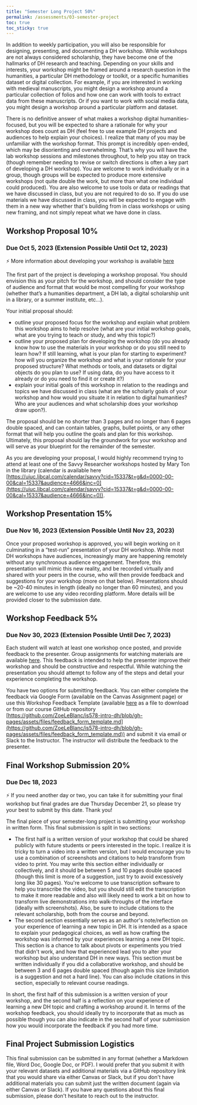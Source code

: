 ```yaml
---
title: "Semester Long Project 50%"
permalink: /assessments/03-semester-project
toc: true
toc_sticky: true
---
```


In addition to weekly participation, you will also be responsible for designing, presenting, and documenting a DH workshop. While workshops are not always considered scholarship, they have become one of the hallmarks of DH research and teaching. Depending on your skills and interests, your workshop might be framed around a research question in the humanities, a particular DH methodology or toolkit, or a specific humanities dataset or digital collection. For example, if you are interested in working with medieval manuscripts, you might design a workshop around a particular collection of folios and how one can work with tools to extract data from these manuscripts. Or if you want to work with social media data, you might design a workshop around a particular platform and dataset.

There is no definitive answer of what makes a workshop digital humanities-focused, but you will be expected to share a rationale for why your workshop does count as DH (feel free to use example DH projects and audiences to help explain your choices). I realize that many of you may be unfamiliar with the workshop format. This prompt is incredibly open-ended, which may be disorienting and overwhelming. That’s why you will have the lab workshop sessions and milestones throughout, to help you stay on track (though remember needing to revise or switch directions is often a key part of developing a DH workshop). You are welcome to work individually or in a group, though groups will be expected to produce more extensive workshops (not quite double the work, but more than what one individual could produced). You are also welcome to use tools or data or readings that we have discussed in class, but you are not required to do so. If you do use materials we have discussed in class, you will be expected to engage with them in a new way whether that's building from in class workshops or using new framing, and not simply repeat what we have done in class.


<h2 id="initial-proposal">Workshop Proposal 10%</h2>
<h3>Due Oct 5, 2023 (Extension Possible Until Oct 12, 2023)</h3>

<div class="notice--info">⚡️ More information about developing your workshop is available <a href="{{site.baseurl}}/resources/workshop-guidelines/">here</a></div>

The first part of the project is developing a workshop proposal. You should envision this as your pitch for the workshop, and should consider the type of audience and format that would be most compelling for your workshop (whether that’s a humanities department, a DH lab, a digital scholarship unit in a library, or a summer institute, etc…).

Your initial proposal should:

- outline your proposed focus for the workshop and explain what problem this workshop aims to help resolve (what are your initial workshop goals, what are you trying to teach or study, and why this topic?) 
- outline your proposed plan for developing the workshop (do you already know how to use the materials in your workshop or do you still need to learn how? If still learning, what is your plan for starting to experiment? how will you organize the workshop and what is your rationale for your proposed structure? What methods or tools, and datasets or digital objects do you plan to use? If using data, do you have access to it already or do you need to find it or create it?)
- explain your initial goals of this workshop in relation to the readings and topics we have discussed in class (what are the scholarly goals of your workshop and how would you situate it in relation to digital humanities? Who are your audiences and what scholarship does your workshop draw upon?).

The proposal should be no shorter than 3 pages and no longer than 6 pages double spaced, and can contain tables, graphs, bullet points, or any other format that will help you outline the goals and plan for this workshop. Ultimately, this proposal should lay the groundwork for your workshop and will serve as your blueprint for the remainder of the semester.

As you are developing your proposal, I would highly recommend trying to attend at least one of the Savvy Researcher workshops hosted by Mary Ton in the library (calendar is available here [https://uiuc.libcal.com/calendar/savvy?cid=15337&t=g&d=0000-00-00&cal=15337&audience=4666&inc=0](https://uiuc.libcal.com/calendar/savvy?cid=15337&t=g&d=0000-00-00&cal=15337&audience=4666&inc=0)).

<h2 id="workshop-presentation">Workshop Presentation 15%</h2> 
<h3>Due Nov 16, 2023 (Extension Possible Until Nov 23, 2023)</h3>

Once your proposed workshop is approved, you will begin working on it culminating in a “test-run” presentation of your DH workshop. While most DH workshops have audiences, increasingly many are happening remotely without any synchronous audience engagement. Therefore, this presentation will mimic this new reality, and be recorded virtually and shared with your peers in the course, who will then provide feedback and suggestions for your workshop (more on that below). Presentations should be ~20-40 minutes in length (ideally no longer than 60 minutes), and you are welcome to use any video recording platform. More details will be provided closer to the submission date.

<h2 id="workshop-feedback">Workshop Feedback 5%</h2> 
<h3>Due Nov 30, 2023 (Extension Possible Until Dec 7, 2023)</h3>

Each student will watch at least one workshop once posted, and provide feedback to the presenter. Group assignments for watching materials are available [here]({{site.baseurl}}/assessments/05-workshop-feedback/#workshop-groups). This feedback is intended to help the presenter improve their workshop and should be constructive and respectful. While watching the presentation you should attempt to follow any of the steps and detail your experience completing the workshop.

You have two options for submitting feedback. You can either complete the feedback via Google Form (available on the Canvas Assignment page) or use this Workshop Feedback Template (available [here]({{site.baseurl}}/assets/files/feedback_form_template.md) as a file to download or from our course GitHub repository [https://github.com/ZoeLeBlanc/is578-intro-dh/blob/gh-pages/assets/files/feedback_form_template.md](https://github.com/ZoeLeBlanc/is578-intro-dh/blob/gh-pages/assets/files/feedback_form_template.md)) and submit it via email or Slack to the Instructor. The instructor will distribute the feedback to the presenter.

## Final Workshop Submission 20% 
<h3>Due Dec 18, 2023</h3>

<div class="notice--info">⚡️ If you need another day or two, you can take it for submitting your final workshop but final grades are due Thursday December 21, so please try your best to submit by this date. Thank you!</div>

The final piece of your semester-long project is submitting your workshop in written form. This final submission is split in two sections: 

- The first half is a written version of your workshop that could be shared publicly with future students or peers interested in the topic. I realize it is tricky to turn a video into a written version, but I would encourage you to use a combination of screenshots and citations to help transform from video to print. You may write this section either individually or collectively, and it should be between 5 and 10 pages double spaced (though this limit is more of a suggestion, just try to avoid excessively long like 30 pages). You're welcome to use transcription software to help you transcribe the video, but you should still edit the transcription to make it more readable and also will likely need to work a bit on how to transform live demonstrations into walk-throughs of the interface (ideally with screenshots). Also, be sure to include citations to the relevant scholarship, both from the course and beyond.
- The second section essentially serves as an author's note/reflection on your experience of learning a new topic in DH. It is intended as a space to explain your pedagogical choices, as well as how crafting the workshop was informed by your experiences learning a new DH topic. This section is a chance to talk about pivots or experiments you tried that didn't work, and how that experienced lead you to alter your workshop but also understand DH in new ways. This section must be written individually if you did a collaborative workshop, and should be between 3 and 6 pages double spaced (though again this size limitation is a suggestion and not a hard line). You can also include citations in this section, especially to relevant course readings.

In short, the first half of this submission is a written version of your workshop, and the second half is a reflection on your experience of learning a new DH topic and crafting a workshop around it. In terms of the workshop feedback, you should ideally try to incorporate that as much as possible though you can also indicate in the second half of your submission how you would incorporate the feedback if you had more time.

## Final Project Submission Logistics

This final submission can be submitted in any format (whether a Markdown file, Word Doc, Google Doc, or PDF). I would prefer that you submit it with your relevant datasets and additional materials via a GitHub repository link that you would share via either Canvas or Slack, but if you don't have additional materials you can submit just the written document (again via either Canvas or Slack). If you have any questions about this final submission, please don't hesitate to reach out to the instructor.




